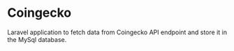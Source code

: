 # Coingecko
Laravel application to fetch data from Coingecko API endpoint and store it in the MySql database.
